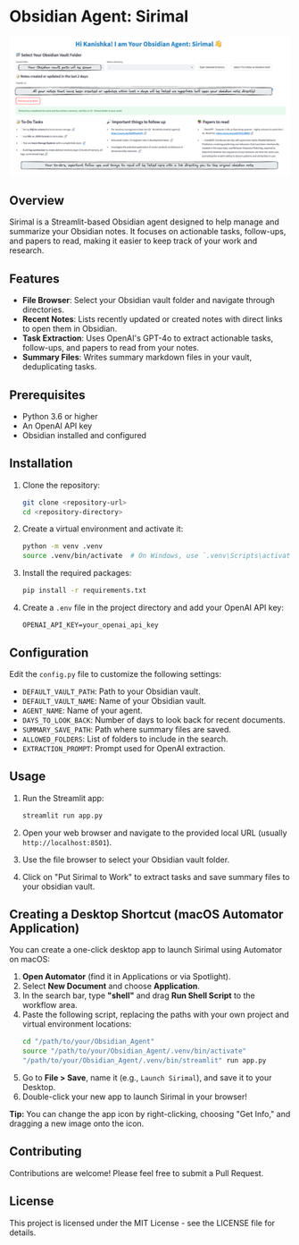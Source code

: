 # Obsidian Agent: Sirimal

![Sirimal GUI Screenshot](Sirimal_GUI.png)

## Overview
Sirimal is a Streamlit-based Obsidian agent designed to help manage and summarize your Obsidian notes. It focuses on actionable tasks, follow-ups, and papers to read, making it easier to keep track of your work and research.

## Features
- **File Browser**: Select your Obsidian vault folder and navigate through directories.
- **Recent Notes**: Lists recently updated or created notes with direct links to open them in Obsidian.
- **Task Extraction**: Uses OpenAI's GPT-4o to extract actionable tasks, follow-ups, and papers to read from your notes.
- **Summary Files**: Writes summary markdown files in your vault, deduplicating tasks.

## Prerequisites
- Python 3.6 or higher
- An OpenAI API key
- Obsidian installed and configured

## Installation
1. Clone the repository:
   ```bash
   git clone <repository-url>
   cd <repository-directory>
   ```

2. Create a virtual environment and activate it:
   ```bash
   python -m venv .venv
   source .venv/bin/activate  # On Windows, use `.venv\Scripts\activate`
   ```

3. Install the required packages:
   ```bash
   pip install -r requirements.txt
   ```

4. Create a `.env` file in the project directory and add your OpenAI API key:
   ```
   OPENAI_API_KEY=your_openai_api_key
   ```

## Configuration
Edit the `config.py` file to customize the following settings:
- `DEFAULT_VAULT_PATH`: Path to your Obsidian vault.
- `DEFAULT_VAULT_NAME`: Name of your Obsidian vault.
- `AGENT_NAME`: Name of your agent.
- `DAYS_TO_LOOK_BACK`: Number of days to look back for recent documents.
- `SUMMARY_SAVE_PATH`: Path where summary files are saved.
- `ALLOWED_FOLDERS`: List of folders to include in the search.
- `EXTRACTION_PROMPT`: Prompt used for OpenAI extraction.

## Usage
1. Run the Streamlit app:
   ```bash
   streamlit run app.py
   ```

2. Open your web browser and navigate to the provided local URL (usually `http://localhost:8501`).

3. Use the file browser to select your Obsidian vault folder.

4. Click on "Put Sirimal to Work" to extract tasks and save summary files to your obsidian vault.

## Creating a Desktop Shortcut (macOS Automator Application)
You can create a one-click desktop app to launch Sirimal using Automator on macOS:

1. **Open Automator** (find it in Applications or via Spotlight).
2. Select **New Document** and choose **Application**.
3. In the search bar, type **"shell"** and drag **Run Shell Script** to the workflow area.
4. Paste the following script, replacing the paths with your own project and virtual environment locations:
    ```bash
    cd "/path/to/your/Obsidian_Agent"
    source "/path/to/your/Obsidian_Agent/.venv/bin/activate"
    "/path/to/your/Obsidian_Agent/.venv/bin/streamlit" run app.py
    ```
5. Go to **File > Save**, name it (e.g., `Launch Sirimal`), and save it to your Desktop.
6. Double-click your new app to launch Sirimal in your browser!

**Tip:** You can change the app icon by right-clicking, choosing "Get Info," and dragging a new image onto the icon.

## Contributing
Contributions are welcome! Please feel free to submit a Pull Request.

## License
This project is licensed under the MIT License - see the LICENSE file for details. 